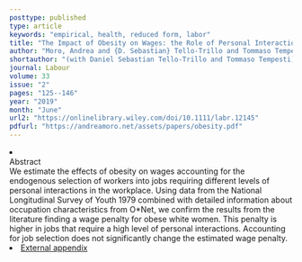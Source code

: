 ```yaml
---
posttype: published
type: article
keywords: "empirical, health, reduced form, labor"
title: "The Impact of Obesity on Wages: the Role of Personal Interactions and Job Selection"
author: "Moro, Andrea and {D. Sebastian} Tello-Trillo and Tommaso Tempesti"
shortauthor: "(with Daniel Sebastian Tello-Trillo and Tommaso Tempesti)"
journal: Labour
volume: 33
issue: "2"
pages: "125--146"
year: "2019"
month: "June"
url2: "https://onlinelibrary.wiley.com/doi/10.1111/labr.12145"
pdfurl: "https://andreamoro.net/assets/papers/obesity.pdf"
---
```

<li class='acc_hide'> <div class="title">Abstract</div>
   We estimate the effects of obesity on wages accounting for the endogenous selection of workers into jobs requiring different levels of personal interactions in the workplace. Using data from the National Longitudinal Survey of Youth 1979 combined with detailed information about occupation characteristics from O*Net, we confirm the results from the literature finding a wage penalty for obese white women. This penalty is higher in jobs that require a high level of personal interactions. Accounting for job selection does not significantly change the estimated wage penalty.
</li>
<li class='acc_hide pdfli spacepdf'><span class="title"><a href="assets/papers/obesity-extappendix.pdf" target="_blank">
  External appendix
      </a>
    </span>
</li>
